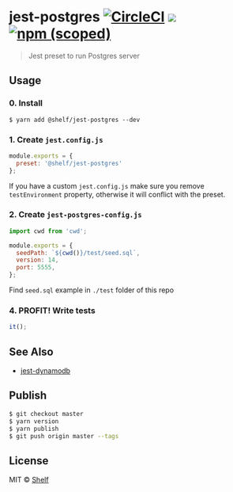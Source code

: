 # jest-postgres [![CircleCI](https://circleci.com/gh/shelfio/jest-postgres/tree/master.svg?style=svg)](https://circleci.com/gh/shelfio/jest-postgres/tree/master) ![](https://img.shields.io/badge/code_style-prettier-ff69b4.svg) [![npm (scoped)](https://img.shields.io/npm/v/@shelf/jest-postgres.svg)](https://www.npmjs.com/package/@shelf/jest-postgres)

> Jest preset to run Postgres server

## Usage

### 0. Install

```
$ yarn add @shelf/jest-postgres --dev
```

### 1. Create `jest.config.js`

```js
module.exports = {
  preset: '@shelf/jest-postgres'
};
```

If you have a custom `jest.config.js` make sure you remove `testEnvironment` property, otherwise it will conflict with the preset.

### 2. Create `jest-postgres-config.js`

```js
import cwd from 'cwd';

module.exports = {
  seedPath: `${cwd()}/test/seed.sql`,
  version: 14,
  port: 5555,
};
```
Find `seed.sql` example in `./test` folder of this repo
### 4. PROFIT! Write tests

```js
it();
```

## See Also

- [jest-dynamodb](https://github.com/shelfio/jest-dynamodb)

## Publish

```sh
$ git checkout master
$ yarn version
$ yarn publish
$ git push origin master --tags
```

## License

MIT © [Shelf](https://shelf.io)
